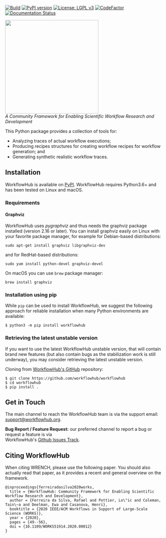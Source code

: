 [![Build][build-badge]][build-link]
[![PyPI version][pypi-badge]][pypi-link]
[![License: LGPL v3][license-badge]](LICENSE)
[![CodeFactor][codefactor-badge]][codefactor-link]
[![Documentation Status][rtd-badge]][rtd-link]

<a href="https://workflowhub.org" target="_blank"><img src="https://workflowhub.org/assets/images/logo-horizontal.png" width="300" /></a>
<br/>_A Community Framework for Enabling Scientific Workflow Research and Development_

This Python package provides a collection of tools for:

- Analyzing traces of actual workflow executions;
- Producing recipes structures for creating workflow recipes for workflow generation; and
- Generating synthetic realistic workflow traces.

## Installation

WorkflowHub is available on [PyPI](https://pypi.org/project/workflowhub).
WorkflowHub requires Python3.6+ and has been tested on Linux and macOS.

### Requirements

#### Graphviz
WorkflowHub uses _pygraphviz_ and thus needs the graphviz package installed (version 2.16 or later).
You can install graphviz easily on Linux with your favorite package manager,
for example for Debian-based distributions:
```
sudo apt-get install graphviz libgraphviz-dev
```
and for RedHat-based distributions:
```
sudo yum install python-devel graphviz-devel
```

On macOS you can use `brew` package manager:
```
brew install graphviz
```

### Installation using pip

While `pip` can be used to install WorkflowHub, we suggest the following
approach for reliable installation when many Python environments are available:

```
$ python3 -m pip install workflowhub
```

### Retrieving the latest unstable version

If you want to use the latest WorkflowHub unstable version, that will contain
brand new features (but also contain bugs as the stabilization work is still
underway), you may consider retrieving the latest unstable version.

Cloning from [WorkflowHub's GitHub](https://github.com/workflowhub/workflowhub)
repository:

```
$ git clone https://github.com/workflowhub/workflowhub
$ cd workflowhub
$ pip install .
```

## Get in Touch

The main channel to reach the WorkflowHub team is via the support email: 
[support@workflowhub.org](mailto:support@workflowhub.org).

**Bug Report / Feature Request:** our preferred channel to report a bug or request a feature is via  
WorkflowHub's [Github Issues Track](https://github.com/workflowhub/workflowhub/issues).


## Citing WorkflowHub
When citing WRENCH, please use the following paper. You should also actually read 
that paper, as it provides a recent and general overview on the framework.

```
@inproceedings{ferreiradasilva2020works,
  title = {WorkflowHub: Community Framework for Enabling Scientific Workflow Research and Development},
  author = {Ferreira da Silva, Rafael and Pottier, Lo\"ic and Coleman, Tain\~a and Deelman, Ewa and Casanova, Henri},
  booktitle = {2020 IEEE/ACM Workflows in Support of Large-Scale Science (WORKS)},
  year = {2020},
  pages = {49--56},
  doi = {10.1109/WORKS51914.2020.00012}
}
```

[build-badge]:        https://github.com/workflowhub/workflowhub/workflows/Build/badge.svg
[build-link]:         https://github.com/workflowhub/workflowhub/actions
[pypi-badge]:          https://badge.fury.io/py/workflowhub.svg
[pypi-link]:           https://badge.fury.io/py/workflowhub
[license-badge]:       https://img.shields.io/badge/License-LGPL%20v3-blue.svg
[codefactor-badge]:    https://www.codefactor.io/repository/github/workflowhub/workflowhub/badge
[codefactor-link]:     https://www.codefactor.io/repository/github/workflowhub/workflowhub
[rtd-badge]:           https://readthedocs.org/projects/workflowhub/badge/?version=latest
[rtd-link]:            https://workflowhub.readthedocs.io/en/latest/?badge=latest
